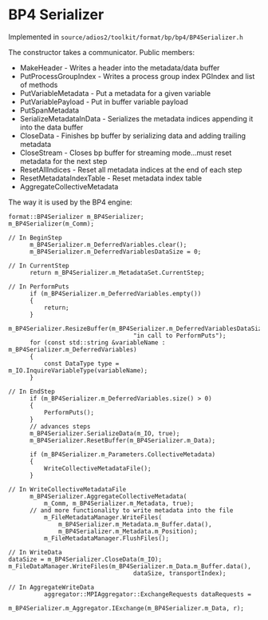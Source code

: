 # BP4 Serializer

Implemented in `source/adios2/toolkit/format/bp/bp4/BP4Serializer.h`

The constructor takes a communicator.
Public members:
- MakeHeader - Writes a header into the metadata/data buffer
- PutProcessGroupIndex - Writes a process group index PGIndex and list of methods
- PutVariableMetadata - Put a metadata for a given variable
- PutVariablePayload - Put in buffer variable payload
- PutSpanMetadata
- SerializeMetadataInData - Serializes the metadata indices appending it into the data buffer
- CloseData - Finishes bp buffer by serializing data and adding trailing metadata
- CloseStream - Closes bp buffer for streaming mode...must reset metadata for the next step
- ResetAllIndices - Reset all metadata indices at the end of each step 
- ResetMetadataIndexTable - Reset metadata index table
- AggregateCollectiveMetadata

The way it is used by the BP4 engine:
```
format::BP4Serializer m_BP4Serializer;
m_BP4Serializer(m_Comm);

// In BeginStep
      m_BP4Serializer.m_DeferredVariables.clear();
      m_BP4Serializer.m_DeferredVariablesDataSize = 0;

// In CurrentStep
      return m_BP4Serializer.m_MetadataSet.CurrentStep;

// In PerformPuts
      if (m_BP4Serializer.m_DeferredVariables.empty())
      {
          return;
      }
      m_BP4Serializer.ResizeBuffer(m_BP4Serializer.m_DeferredVariablesDataSize,
                                   "in call to PerformPuts");
      for (const std::string &variableName : m_BP4Serializer.m_DeferredVariables)
      {
          const DataType type = m_IO.InquireVariableType(variableName);
      }

// In EndStep
      if (m_BP4Serializer.m_DeferredVariables.size() > 0)
      {
          PerformPuts();
      }
      // advances steps
      m_BP4Serializer.SerializeData(m_IO, true);
      m_BP4Serializer.ResetBuffer(m_BP4Serializer.m_Data);

      if (m_BP4Serializer.m_Parameters.CollectiveMetadata)
      {
          WriteCollectiveMetadataFile();
      }

// In WriteCollectiveMetadataFile
      m_BP4Serializer.AggregateCollectiveMetadata(
          m_Comm, m_BP4Serializer.m_Metadata, true);
      // and more functionality to write metadata into the file
          m_FileMetadataManager.WriteFiles(
              m_BP4Serializer.m_Metadata.m_Buffer.data(),
              m_BP4Serializer.m_Metadata.m_Position);
          m_FileMetadataManager.FlushFiles();

// In WriteData
dataSize = m_BP4Serializer.CloseData(m_IO);
m_FileDataManager.WriteFiles(m_BP4Serializer.m_Data.m_Buffer.data(),
                                   dataSize, transportIndex);

// In AggregateWriteData
          aggregator::MPIAggregator::ExchangeRequests dataRequests =
              m_BP4Serializer.m_Aggregator.IExchange(m_BP4Serializer.m_Data, r);

```
